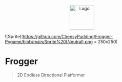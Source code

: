 <!-- PROJECT LOGO -->
<br />
<p align="center">
    <img src="https://github.com/CheesyPudding/Frogger-Pygame/Sprite (Neutral).png" alt="Logo" width="80" height="80">
  </p>
</p>

![Sprite](https://github.com/CheesyPudding/Frogger-Pygame/blob/main/Sprite%20(Neutral).png = 250x250)

# Frogger
> 2D Endless Directional Platformer
